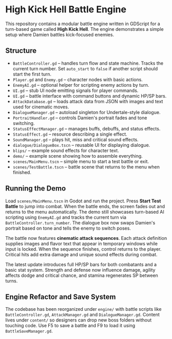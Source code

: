 # High Kick Hell Battle Engine

This repository contains a modular battle engine written in GDScript for a turn-based game called **High Kick Hell**. The engine demonstrates a simple setup where Damien battles kick-focused enemies.

## Structure
- `BattleController.gd` – handles turn flow and state machine. Tracks the current turn number.
  Set `auto_start` to `false` if another script should start the first turn.
- `Player.gd` and `Enemy.gd` – character nodes with basic actions.
- `EnemyAI.gd` – optional helper for scripting enemy actions by turn.
- `UI.gd` – stub UI node emitting signals for player commands.
- `UI.gd` – battle interface with command buttons and dynamic HP/SP bars.
- `AttackDatabase.gd` – loads attack data from JSON with images and text used for cinematic moves.
- `DialogueManager.gd` – autoload singleton for Undertale-style dialogue.
- `PortraitHandler.gd` – controls Damien's portrait fades and tone switching.
- `StatusEffectManager.gd` – manages buffs, debuffs, and status effects.
- `StatusEffect.gd` – resource describing a single effect.
- `SoundManager.gd` – plays hit, miss and critical sound effects.
- `dialogue/DialogueBox.tscn` – reusable UI for displaying dialogue.
- `blips/` – example sound effects for character text.
- `demo/` – example scene showing how to assemble everything.
- `scenes/MainMenu.tscn` – simple menu to start a test battle or exit.
- `scenes/TestBattle.tscn` – battle scene that returns to the menu when finished.

## Running the Demo
Load `scenes/MainMenu.tscn` in Godot and run the project. Press **Start Test Battle** to jump into combat. When the battle ends, the screen fades out and returns to the menu automatically. The demo still showcases turn-based AI scripting using `EnemyAI.gd` and tracks the current turn via `BattleController.turn_number`.
The dialogue box now swaps Damien's portrait based on tone and tells the enemy to switch poses.

The battle now features **cinematic attack sequences**. Each attack definition supplies images and flavor text that appear in temporary windows while input is locked. When the sequence finishes, control returns to the player.
Critical hits add extra damage and unique sound effects during combat.

The latest update introduces full HP/SP bars for both combatants and a basic
stat system. Strength and defense now influence damage, agility affects dodge
and critical chance, and stamina regenerates SP between turns.

## Engine Refactor and Save System
The codebase has been reorganized under `engine/` with battle scripts like `BattleController.gd`, `AttackManager.gd` and `DialogueManager.gd`. Content lives under `content/` so designers can drop new boss folders without touching code.
Use F5 to save a battle and F9 to load it using `BattleSaveManager.gd`.

